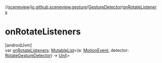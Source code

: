 //[sceneview](../../../index.md)/[io.github.sceneview.gesture](../index.md)/[GestureDetector](index.md)/[onRotateListeners](on-rotate-listeners.md)

# onRotateListeners

[androidJvm]\
var [onRotateListeners](on-rotate-listeners.md): [MutableList](https://kotlinlang.org/api/latest/jvm/stdlib/kotlin.collections/-mutable-list/index.html)&lt;(e: [MotionEvent](https://developer.android.com/reference/kotlin/android/view/MotionEvent.html), detector: [RotateGestureDetector](../-rotate-gesture-detector/index.md)) -&gt; [Unit](https://kotlinlang.org/api/latest/jvm/stdlib/kotlin/-unit/index.html)&gt;
